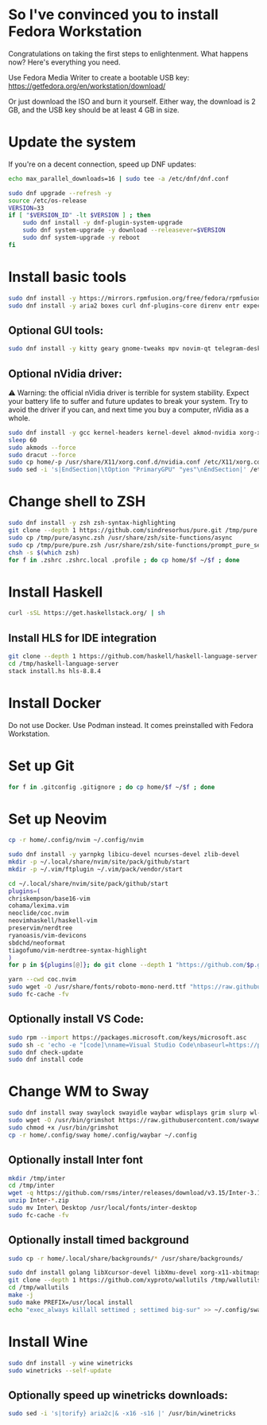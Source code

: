 So I've convinced you to install Fedora Workstation
===================================================

Congratulations on taking the first steps to enlightenment.
What happens now? Here's everything you need.

Use Fedora Media Writer to create a bootable USB key:
https://getfedora.org/en/workstation/download/

Or just download the ISO and burn it yourself. Either way, the download is 2 GB, and the USB key should be at least 4 GB in size. 

# Update the system
If you're on a decent connection, speed up DNF updates:
```sh
echo max_parallel_downloads=16 | sudo tee -a /etc/dnf/dnf.conf
```
```sh
sudo dnf upgrade --refresh -y
source /etc/os-release
VERSION=33
if [ "$VERSION_ID" -lt $VERSION ] ; then
    sudo dnf install -y dnf-plugin-system-upgrade
    sudo dnf system-upgrade -y download --releasever=$VERSION
    sudo dnf system-upgrade -y reboot
fi
```

# Install basic tools
```sh
sudo dnf install -y https://mirrors.rpmfusion.org/free/fedora/rpmfusion-free-release-$(rpm -E %fedora).noarch.rpm https://mirrors.rpmfusion.org/nonfree/fedora/rpmfusion-nonfree-release-$(rpm -E %fedora).noarch.rpm
sudo dnf install -y aria2 boxes curl dnf-plugins-core direnv entr expect fuse-exfat fuse-sshfs git git-credential-libsecret httpie jq make moreutils the_silver_searcher util-linux-user neovim wget
```
## Optional GUI tools:
```sh
sudo dnf install -y kitty geary gnome-tweaks mpv novim-qt telegram-desktop transmission-gtk transmission-remote-gtk yaru-theme
```

## Optional nVidia driver:
⚠️ Warning: the official nVidia driver is terrible for system stability. Expect your battery life to suffer and future updates to break your system. Try to avoid the driver if you can, and next time you buy a computer, nVidia as a whole.
```sh
sudo dnf install -y gcc kernel-headers kernel-devel akmod-nvidia xorg-x11-drv-nvidia xorg-x11-drv-nvidia-libs xorg-x11-drv-nvidia-libs.i686
sleep 60
sudo akmods --force
sudo dracut --force
sudo cp home/-p /usr/share/X11/xorg.conf.d/nvidia.conf /etc/X11/xorg.conf.d/nvidia.conf
sudo sed -i 's|EndSection|\tOption "PrimaryGPU" "yes"\nEndSection|' /etc/X11/xorg.conf.d/nvidia.conf
```

# Change shell to ZSH
```sh
sudo dnf install -y zsh zsh-syntax-highlighting
git clone --depth 1 https://github.com/sindresorhus/pure.git /tmp/pure
sudo cp /tmp/pure/async.zsh /usr/share/zsh/site-functions/async
sudo cp /tmp/pure/pure.zsh /usr/share/zsh/site-functions/prompt_pure_setup
chsh -s $(which zsh)
for f in .zshrc .zshrc.local .profile ; do cp home/$f ~/$f ; done
```

# Install Haskell
```sh
curl -sSL https://get.haskellstack.org/ | sh
```

## Install HLS for IDE integration
```sh
git clone --depth 1 https://github.com/haskell/haskell-language-server.git /tmp/haskell-language-server
cd /tmp/haskell-language-server
stack install.hs hls-8.8.4
```

# Install Docker
Do not use Docker. Use Podman instead. It comes preinstalled with Fedora Workstation.

# Set up Git
```sh
for f in .gitconfig .gitignore ; do cp home/$f ~/$f ; done
```

# Set up Neovim
```sh
cp -r home/.config/nvim ~/.config/nvim

sudo dnf install -y yarnpkg libicu-devel ncurses-devel zlib-devel
mkdir -p ~/.local/share/nvim/site/pack/github/start
mkdir -p ~/.vim/ftplugin ~/.vim/pack/vendor/start

cd ~/.local/share/nvim/site/pack/github/start
plugins=(
chriskempson/base16-vim
cohama/lexima.vim
neoclide/coc.nvim
neovimhaskell/haskell-vim
preservim/nerdtree
ryanoasis/vim-devicons
sbdchd/neoformat
tiagofumo/vim-nerdtree-syntax-highlight
)
for p in ${plugins[@]}; do git clone --depth 1 "https://github.com/$p.git"; done

yarn --cwd coc.nvim
sudo wget -O /usr/share/fonts/roboto-mono-nerd.ttf "https://raw.githubusercontent.com/ryanoasis/nerd-fonts/master/patched-fonts/RobotoMono/Regular/complete/Roboto Mono Nerd Font Complete.ttf"
sudo fc-cache -fv
```

## Optionally install VS Code:
```sh
sudo rpm --import https://packages.microsoft.com/keys/microsoft.asc
sudo sh -c 'echo -e "[code]\nname=Visual Studio Code\nbaseurl=https://packages.microsoft.com/yumrepos/vscode\nenabled=1\ngpgcheck=1\ngpgkey=https://packages.microsoft.com/keys/microsoft.asc" > /etc/yum.repos.d/vscode.repo'
sudo dnf check-update
sudo dnf install code
```

# Change WM to Sway
```sh
sudo dnf install sway swaylock swayidle waybar wdisplays grim slurp wl-clipboard python3-i3ipc
sudo wget -O /usr/bin/grimshot https://raw.githubusercontent.com/swaywm/sway/master/contrib/grimshot
sudo chmod +x /usr/bin/grimshot
cp -r home/.config/sway home/.config/waybar ~/.config
```

## Optionally install Inter font
```sh
mkdir /tmp/inter
cd /tmp/inter
wget -q https://github.com/rsms/inter/releases/download/v3.15/Inter-3.15.zip
unzip Inter-*.zip
sudo mv Inter\ Desktop /usr/local/fonts/inter-desktop
sudo fc-cache -fv
```

## Optionally install timed background
```sh
sudo cp -r home/.local/share/backgrounds/* /usr/share/backgrounds/

sudo dnf install golang libXcursor-devel libXmu-devel xorg-x11-xbitmaps wayland-devel
git clone --depth 1 https://github.com/xyproto/wallutils /tmp/wallutils
cd /tmp/wallutils
make -j
sudo make PREFIX=/usr/local install
echo "exec_always killall settimed ; settimed big-sur" >> ~/.config/sway/theme.conf
```

# Install Wine
```sh
sudo dnf install -y wine winetricks
sudo winetricks --self-update
```

## Optionally speed up winetricks downloads:
```sh
sudo sed -i 's|torify} aria2c|& -x16 -s16 |' /usr/bin/winetricks
```
